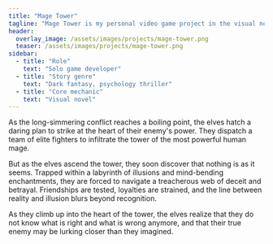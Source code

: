 ```yaml
---
title: "Mage Tower"
tagline: "Mage Tower is my personal video game project in the visual novel genre. This one-shot game experience lets players dive deep into a psychological thriller in a dark fantasy setting and go through neat and fully charged adventure making tough morally complicated and meaningful decisions that have a big impact on the ending."
header:
  overlay_image: /assets/images/projects/mage-tower.png
  teaser: /assets/images/projects/mage-tower.png
sidebar:
  - title: "Role"
    text: "Solo game developer"
  - title: "Story genre"
    text: "Dark fantasy, psychology thriller"
  - title: "Core mechanic"
    text: "Visual novel"
---
```


As the long-simmering conflict reaches a boiling point, the elves hatch a daring plan to strike at the heart of their enemy's power. They dispatch a team of elite fighters to infiltrate the tower of the most powerful human mage.

But as the elves ascend the tower, they soon discover that nothing is as it seems. Trapped within a labyrinth of illusions and mind-bending enchantments, they are forced to navigate a treacherous web of deceit and betrayal. Friendships are tested, loyalties are strained, and the line between reality and illusion blurs beyond recognition.

As they climb up into the heart of the tower, the elves realize that they do not know what is right and what is wrong anymore, and that their true enemy may be lurking closer than they imagined.

